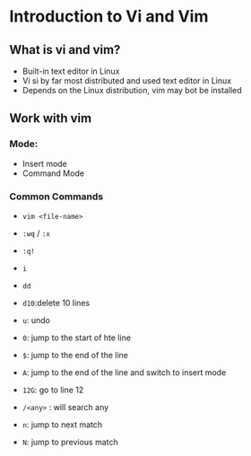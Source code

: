 # Introduction to Vi and Vim

## What is vi and vim?
* Built-in text editor in Linux
* Vi si by far most distributed and used text editor in Linux 
* Depends on the Linux distribution, vim may bot be installed

## Work with vim

### Mode:
* Insert mode  
* Command Mode

### Common Commands
* `vim <file-name>`
* `:wq` / `:x`
* `:q!`
* `i`
* `dd`
* `d10`:delete 10 lines
* `u`: undo
* `0`: jump to the start of hte line
* `$`: jump to the end of the line
* `A`: jump to the end of the line and switch to insert mode
* `12G`: go to line 12

* `/<any>` : will search any
* `n`: jump to next match
* `N`: jump to previous match